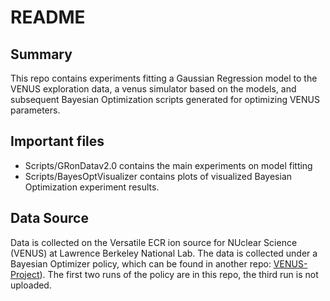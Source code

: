 # README
## Summary
This repo contains experiments fitting a Gaussian Regression model to the VENUS exploration data, a venus simulator based on the models, and subsequent Bayesian Optimization scripts generated for optimizing VENUS parameters. 

## Important files
- Scripts/GRonDatav2.0 contains the main experiments on model fitting
- Scripts/BayesOptVisualizer contains plots of visualized Bayesian Optimization experiment results. 

## Data Source
Data is collected on the Versatile ECR ion source for NUclear Science (VENUS) at Lawrence Berkeley National Lab. The data is collected under a Bayesian Optimizer policy, which can be found in another repo: [VENUS-Project](https://github.com/yubinhu/VENUS-Project)). The first two runs of the policy are in this repo, the third run is not uploaded. 

